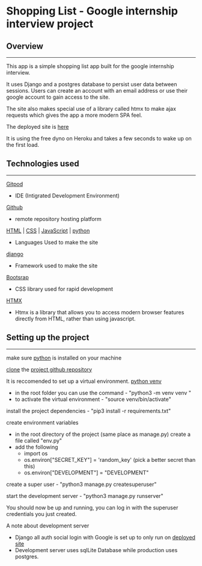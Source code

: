 # Shopping List - Google internship interview project 


## Overview
<hr>

This app is a simple shopping list app built for the google internship interview.

It uses Django and a postgres database to persist user data between sessions. Users can create an account with an email address or use their google account to gain access to the site.

The site also makes special use of a library called htmx to make ajax requests which gives the app a more modern SPA feel.


The deployed site is [here](https://shopping-list-daniel-callaghan.herokuapp.com/)

It is using the free dyno on Heroku and takes a few seconds to wake up on the first load.

## Technologies used
<hr>


[Gitpod](https://www.gitpod.io) 
- IDE (Intigrated Development Environment)

[Github](https://www.github.com)
- remote repository hosting platform

[HTML](https://developer.mozilla.org/en-US/docs/Web/HTML) | [CSS](https://developer.mozilla.org/en-US/docs/Web/CSS) | [JavaScript](https://developer.mozilla.org/en-US/docs/Web/JavaScript) |  [python](https://www.python.org/) 

- Languages Used to make the site

[django](https://www.djangoproject.com/)  

- Framework used to make the site

[Bootsrap](https://getbootstrap.com/docs/5.2/getting-started/introduction/)

- CSS library used for rapid development

[HTMX](https://htmx.org/docs/)

- Htmx is a library that allows you to access modern browser features directly from HTML, rather than using javascript.

## Setting up the project
<hr>

make sure [python](https://www.python.org/) is installed on your machine

[clone](https://docs.github.com/en/repositories/) the [project github repository](https://github.com/xiaoniuniu89/google-shopping-list)

It is reccomended to set up a virtual environment. [python venv](https://docs.python.org/3/library/venv.html)

- in the root folder you can use the command - "python3 -m venv venv " 
- to activate the virtual environment - "source venv/bin/activate" 

install the project dependencies - "pip3 install -r requirements.txt"

create environment variables
- in the root directory of the project (same place as manage.py) create a file called "env.py"
- add the following
    - import os
    - os.environ["SECRET_KEY"] = 'random_key' (pick a better secret than this)
    - os.environ["DEVELOPMENT"] = "DEVELOPMENT"

create a super user - "python3 manage.py createsuperuser"

start the development server - "python3 manage.py runserver"

You should now be up and running, you can log in with the superuser credentials you just created. 

A note about development server
- Django all auth social login with Google is set up to only run on [deployed site](https://shopping-list-daniel-callaghan.herokuapp.com/)
- Development server uses sqlLite Database while production uses postgres.
